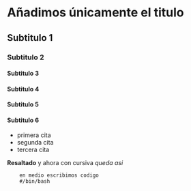 # Añadimos únicamente el titulo

## Subtitulo 1

### Subtitulo 2

#### Subtitulo 3

#### Subtitulo 4

#### Subtitulo 5

#### Subtitulo 6

- primera cita
- segunda cita
- tercera cita

**Resaltado** y ahora con cursiva *queda asi*

```shell
    en medio escribimos codigo
    #/bin/bash 
```

